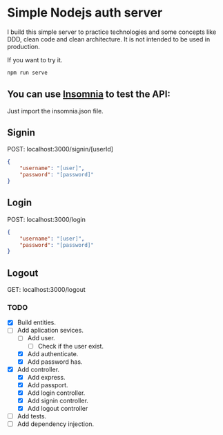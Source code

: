 # Simple Nodejs auth server

I build this simple server to practice technologies and some concepts like DDD, clean code and clean architecture. It is not intended to be used in production.

If you want to try it.

```bash
npm run serve
```

## You can use [Insomnia](https://insomnia.rest/) to test the API:

Just import the insomnia.json file.

## Signin
POST: localhost:3000/signin/[userId]
```json
{
	"username": "[user]",
	"password": "[password]"
}
```

## Login
POST: localhost:3000/login
```json
{
	"username": "[user]",
	"password": "[password]"
}
```

## Logout
GET: localhost:3000/logout


### TODO
- [x] Build entities.
- [ ] Add aplication sevices.
  - [ ] Add user.
    - [ ] Check if the user exist.
  - [x] Add authenticate.
  - [x] Add password has.
- [x] Add controller.
  - [x] Add express.
  - [x] Add passport.
  - [x] Add login controller.
  - [x] Add signin controller.
  - [x] Add logout controller
 - [ ] Add tests.
 - [ ] Add dependency injection.
